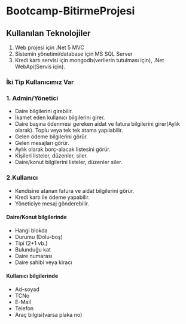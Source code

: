 # Bootcamp-BitirmeProjesi

## Kullanılan Teknolojiler
1. Web projesi için .Net 5 MVC
2. Sistemin yönetimi/database için MS SQL Server
3. Kredi kartı servisi için mongodb(verilerin tutulması için), .Net WebApi(Servis için).

### İki Tip Kullanıcımız Var

### 1. Admin/Yönetici
- Daire bilgilerini girebilir.
- İkamet eden kullanıcı bilgilerini girer.
- Daire başına ödenmesi gereken aidat ve fatura bilgilerini girer(Aylık olarak). Toplu veya tek tek atama yapılabilir.
- Gelen ödeme bilgilerini görür.
- Gelen mesajları görür.
- Aylık olarak borç-alacak listesini görür.
- Kişileri listeler, düzenler, siler.
- Daire/konut bilgilerini listeler, düzenler siler.

### 2.Kullanıcı
- Kendisine atanan fatura ve aidat bilgilerini görür.
- Kredi kartı ile ödeme yapabilir.
- Yöneticiye mesaj gönderebilir.

#### Daire/Konut bilgilerinde
- Hangi blokda
- Durumu (Dolu-boş)
- Tipi (2+1 vb.)
- Bulunduğu kat
- Daire numarası
- Daire sahibi veya kiracı
#### Kullanıcı bilgilerinde
- Ad-soyad
- TCNo
- E-Mail
- Telefon
- Araç bilgisi(varsa plaka no)

